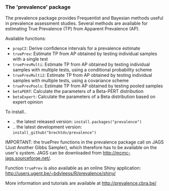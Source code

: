 ### The 'prevalence' package

The prevalence package provides Frequentist and Bayesian methods useful in prevalence assessment studies. Several methods are available for estimating True Prevalence (TP) from Apparent Prevalence (AP).

Available functions:

* `propCI`: Derive confidence intervals for a prevalence estimate
* `truePrev`: Estimate TP from AP obtained by testing individual samples with a single test
* `truePrevMulti`: Estimate TP from AP obtained by testing individual samples with multiple tests, using a conditional probability scheme
* `truePrevMulti2`: Estimate TP from AP obtained by testing individual samples with multiple tests, using a covariance scheme
* `truePrevPools`: Estimate TP from AP obtained by testing pooled samples
* `betaPERT`: Calculate the parameters of a Beta-PERT distribution
* `betaExpert`: Calculate the parameters of a Beta distribution based on expert opinion 

To install..

* .. the latest released version: `install.packages("prevalence")`
* .. the latest development version: `install_github("brechtdv/prevalence")`

IMPORTANT: the truePrev functions in the prevalence package call on JAGS (Just Another Gibbs Sampler), which therefore has to be available on the user's system. JAGS can be downloaded from http://mcmc-jags.sourceforge.net/.

Function `truePrev` is also available as an online Shiny application: http://users.ugent.be/~bdvleess/R/prevalence/shiny/

More information and tutorials are available at http://prevalence.cbra.be/